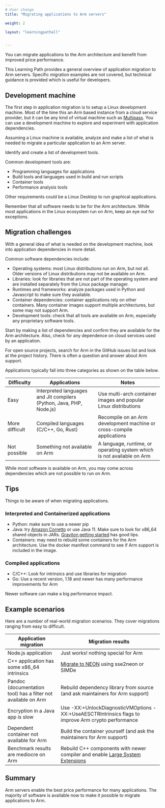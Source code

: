 ```yaml
---
# User change
title: "Migrating applications to Arm servers"

weight: 2

layout: "learningpathall"


---
```


You can migrate applications to the Arm architecture and benefit from improved price performance.

This Learning Path provides a general overview of application migration to Arm servers. Specific migration examples are not covered, but technical guidance is provided which is useful for developers.

## Development machine

The first step in application migration is to setup a Linux development machine. Most of the time this an Arm based instance from a cloud service provider, but it can be any kind of virtual machine such as [Multipass](/install-guides/multipass/). You can use a development machine to explore and experiment with application dependencies. 

Assuming a Linux machine is available, analyze and make a list of what is needed to migrate a particular application to an Arm server.

Identify and create a list of development tools. 

Common development tools are:

- Programming languages for applications
- Build tools and languages used in build and run scripts
- Container tools
- Performance analysis tools

Other requirements could be a Linux Desktop to run graphical applications. 

Remember that all software needs to be for the Arm architecture. While most applications in the Linux ecosystem run on Arm, keep an eye out for exceptions.

## Migration challenges

With a general idea of what is needed on the development machine, look into application dependencies in more detail. 

Common software dependencies include:
- Operating systems: most Linux distributions run on Arm, but not all. Older versions of Linux distributions may not be available on Arm. 
- Libraries: look for libraries that are not part of the operating system and are installed separately from the Linux package manager.
- Runtimes and frameworks: analyze packages used in Python and Javascript to make sure they available.
- Container dependencies: container applications rely on other containers. Many container images support multiple architectures, but some may not support Arm.
- Development tools: check that all tools are available on Arm, especially any proprietary software tools.

Start by making a list of dependencies and confirm they are available for the Arm architecture. Also, check for any dependence on cloud services used by an application.

For open source projects, search for Arm in the GitHub issues list and look at the project history. There is often a question and answer about Arm support.

Applications typically fall into three categories as shown on the table below. 

| Difficulty | Applications | Notes |
| -----------|--------------|---------|
| Easy       | Interpreted languages and Jit compilers (Python, Java, PHP, Node.js) | Use multi-arch container images and popular Linux distributions |
| More difficult | Compiled languages (C/C++, Go, Rust) | Recompile on an Arm development machine or cross-compile applications |
| Not possible | Something not available on Arm | A language, runtime, or operating system which is not available on Arm |

While most software is available on Arm, you may come across dependencies which are not possible to run on Arm. 

## Tips

Things to be aware of when migrating applications.

### Interpreted and Containerized applications

- Python: make sure to use a newer pip
- Java: try [Amazon Corretto](https://aws.amazon.com/corretto) or use Java 11. Make sure to look for x86_64 shared objects in JARs. [Graviton getting started](https://github.com/aws/aws-graviton-getting-started/blob/main/java.md) has good tips.
- Containers: may need to rebuild some containers for the Arm architecture. Use the docker manifest command to see if Arm support is included in the image.

### Compiled applications

- C/C++: Look for intrinsics and use libraries for migration
- Go: Use a recent version, 1.18 and newer has many performance improvements for Arm

Newer software can make a big performance impact. 

## Example scenarios

Here are a number of real-world migration scenarios. They cover migrations ranging from easy to difficult. 

| Application migration | Migration results |
|-----------------------|--------------------|
|Node.js application    | Just works! nothing special for Arm |
|C++ application has some x86_64 intrinsics | [Migrate to NEON](/learning-paths/server-and-cloud/intrinsics/) using sse2neon or SIMDe|
|Pandoc (documentation tool) has a filter not available on Arm|Rebuild dependency library from source (and ask maintainers for Arm support)|
|Encryption in a Java app is slow | Use  -XX:+UnlockDiagnosticVMOptions -XX:+UseAESCTRIntrinsics flags to improve Arm crypto performance|
|Dependent container not available for Arm|Build the container yourself (and ask the maintainers for Arm support)|
Benchmark results are mediocre on Arm|Rebuild C++ components with newer compiler and enable [Large System Extensions](/learning-paths/server-and-cloud/lse/)|

## Summary

Arm servers enable the best price performance for many applications. The majority of software is available now to make it possible to migrate applications to Arm. 





